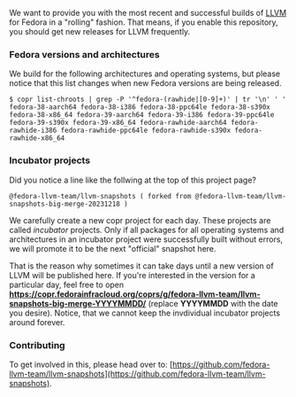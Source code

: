 We want to provide you with the most recent and successful builds of [LLVM](https://www.llvm.org) for Fedora in a "rolling" fashion. That means, if you enable this repository, you should get new releases for LLVM frequently.

### Fedora versions and architectures

We build for the following architectures and operating systems, but please notice that this list changes when new Fedora versions are being released.

```console
$ copr list-chroots | grep -P '^fedora-(rawhide|[0-9]+)' | tr '\n' ' '
fedora-38-aarch64 fedora-38-i386 fedora-38-ppc64le fedora-38-s390x fedora-38-x86_64 fedora-39-aarch64 fedora-39-i386 fedora-39-ppc64le fedora-39-s390x fedora-39-x86_64 fedora-rawhide-aarch64 fedora-rawhide-i386 fedora-rawhide-ppc64le fedora-rawhide-s390x fedora-rawhide-x86_64
```

### Incubator projects

Did you notice a line like the follwing at the top of this project page?

```text
@fedora-llvm-team/llvm-snapshots ( forked from @fedora-llvm-team/llvm-snapshots-big-merge-20231218 )
```

We carefully create a new copr project for each day. These projects are called *incubator* projects.
Only if all packages for all operating systems and architectures in an incubator project were successfully built without errors,
we will promote it to be the next "official" snapshot here.

That is the reason why sometimes it can take days until a new version of LLVM
will be published here. If you're interested in the version for a particular day, feel free to open **https://copr.fedorainfracloud.org/coprs/g/fedora-llvm-team/llvm-snapshots-big-merge-YYYYMMDD/** (replace **YYYYMMDD** with the date you desire). Notice, that we cannot keep the invdividual incubator projects around forever.

### Contributing

To get involved in this, please head over to: [https://github.com/fedora-llvm-team/llvm-snapshots](https://github.com/fedora-llvm-team/llvm-snapshots).
